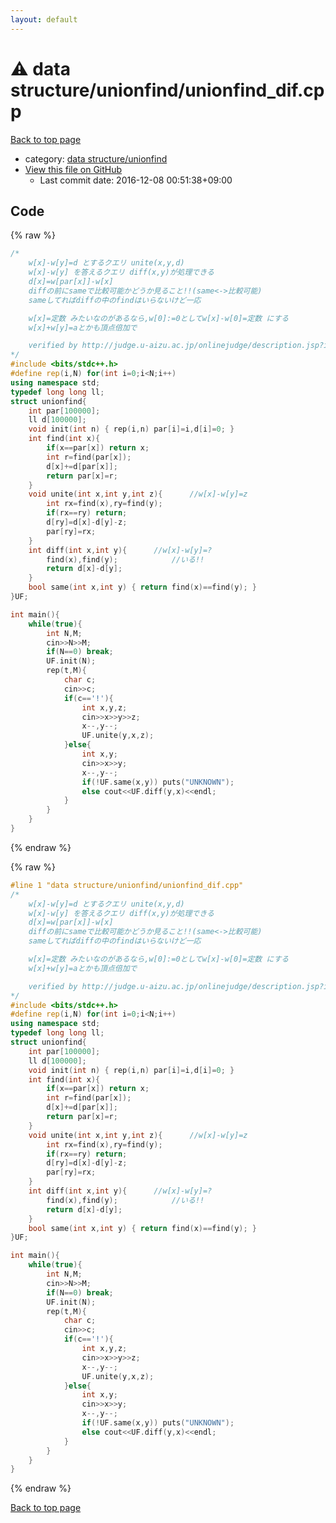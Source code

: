 ```yaml
---
layout: default
---
```


<!-- mathjax config similar to math.stackexchange -->
<script type="text/javascript" async
  src="https://cdnjs.cloudflare.com/ajax/libs/mathjax/2.7.5/MathJax.js?config=TeX-MML-AM_CHTML">
</script>
<script type="text/x-mathjax-config">
  MathJax.Hub.Config({
    TeX: { equationNumbers: { autoNumber: "AMS" }},
    tex2jax: {
      inlineMath: [ ['$','$'] ],
      processEscapes: true
    },
    "HTML-CSS": { matchFontHeight: false },
    displayAlign: "left",
    displayIndent: "2em"
  });
</script>

<script type="text/javascript" src="https://cdnjs.cloudflare.com/ajax/libs/jquery/3.4.1/jquery.min.js"></script>
<script src="https://cdn.jsdelivr.net/npm/jquery-balloon-js@1.1.2/jquery.balloon.min.js" integrity="sha256-ZEYs9VrgAeNuPvs15E39OsyOJaIkXEEt10fzxJ20+2I=" crossorigin="anonymous"></script>
<script type="text/javascript" src="../../../assets/js/copy-button.js"></script>
<link rel="stylesheet" href="../../../assets/css/copy-button.css" />


# :warning: data structure/unionfind/unionfind_dif.cpp

<a href="../../../index.html">Back to top page</a>

* category: <a href="../../../index.html#c2dde45cf8b056fa1d016e48f1da538e">data structure/unionfind</a>
* <a href="{{ site.github.repository_url }}/blob/master/data structure/unionfind/unionfind_dif.cpp">View this file on GitHub</a>
    - Last commit date: 2016-12-08 00:51:38+09:00




## Code

<a id="unbundled"></a>
{% raw %}
```cpp
/*
	w[x]-w[y]=d とするクエリ unite(x,y,d)
	w[x]-w[y] を答えるクエリ diff(x,y)が処理できる
	d[x]=w[par[x]]-w[x]
	diffの前にsameで比較可能かどうか見ること!!(same<->比較可能)
	sameしてればdiffの中のfindはいらないけど一応

	w[x]=定数 みたいなのがあるなら,w[0]:=0としてw[x]-w[0]=定数 にする
	w[x]+w[y]=aとかも頂点倍加で

	verified by http://judge.u-aizu.ac.jp/onlinejudge/description.jsp?id=1330
*/
#include <bits/stdc++.h>
#define rep(i,N) for(int i=0;i<N;i++)
using namespace std;
typedef long long ll;
struct unionfind{
	int par[100000];
	ll d[100000];
	void init(int n) { rep(i,n) par[i]=i,d[i]=0; }
	int find(int x){
		if(x==par[x]) return x;
		int r=find(par[x]);
		d[x]+=d[par[x]];
		return par[x]=r;
	}
	void unite(int x,int y,int z){		//w[x]-w[y]=z	
		int rx=find(x),ry=find(y);
		if(rx==ry) return;
		d[ry]=d[x]-d[y]-z;
		par[ry]=rx;
	}
	int diff(int x,int y){		//w[x]-w[y]=?
		find(x),find(y);			//いる!!
		return d[x]-d[y];
	}
	bool same(int x,int y) { return find(x)==find(y); }
}UF;

int main(){
	while(true){
		int N,M;
		cin>>N>>M;
		if(N==0) break;
		UF.init(N);
		rep(t,M){
			char c;
			cin>>c;
			if(c=='!'){
				int x,y,z;
				cin>>x>>y>>z;
				x--,y--;
				UF.unite(y,x,z);
			}else{
				int x,y;
				cin>>x>>y;
				x--,y--;
				if(!UF.same(x,y)) puts("UNKNOWN");
				else cout<<UF.diff(y,x)<<endl;
			}
		}
	}
}
```
{% endraw %}

<a id="bundled"></a>
{% raw %}
```cpp
#line 1 "data structure/unionfind/unionfind_dif.cpp"
/*
	w[x]-w[y]=d とするクエリ unite(x,y,d)
	w[x]-w[y] を答えるクエリ diff(x,y)が処理できる
	d[x]=w[par[x]]-w[x]
	diffの前にsameで比較可能かどうか見ること!!(same<->比較可能)
	sameしてればdiffの中のfindはいらないけど一応

	w[x]=定数 みたいなのがあるなら,w[0]:=0としてw[x]-w[0]=定数 にする
	w[x]+w[y]=aとかも頂点倍加で

	verified by http://judge.u-aizu.ac.jp/onlinejudge/description.jsp?id=1330
*/
#include <bits/stdc++.h>
#define rep(i,N) for(int i=0;i<N;i++)
using namespace std;
typedef long long ll;
struct unionfind{
	int par[100000];
	ll d[100000];
	void init(int n) { rep(i,n) par[i]=i,d[i]=0; }
	int find(int x){
		if(x==par[x]) return x;
		int r=find(par[x]);
		d[x]+=d[par[x]];
		return par[x]=r;
	}
	void unite(int x,int y,int z){		//w[x]-w[y]=z	
		int rx=find(x),ry=find(y);
		if(rx==ry) return;
		d[ry]=d[x]-d[y]-z;
		par[ry]=rx;
	}
	int diff(int x,int y){		//w[x]-w[y]=?
		find(x),find(y);			//いる!!
		return d[x]-d[y];
	}
	bool same(int x,int y) { return find(x)==find(y); }
}UF;

int main(){
	while(true){
		int N,M;
		cin>>N>>M;
		if(N==0) break;
		UF.init(N);
		rep(t,M){
			char c;
			cin>>c;
			if(c=='!'){
				int x,y,z;
				cin>>x>>y>>z;
				x--,y--;
				UF.unite(y,x,z);
			}else{
				int x,y;
				cin>>x>>y;
				x--,y--;
				if(!UF.same(x,y)) puts("UNKNOWN");
				else cout<<UF.diff(y,x)<<endl;
			}
		}
	}
}

```
{% endraw %}

<a href="../../../index.html">Back to top page</a>

